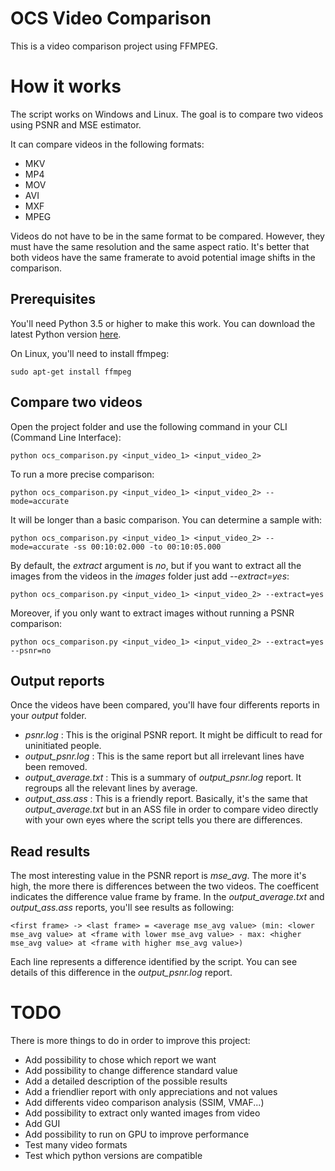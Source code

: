 # OCS Video Comparison

This is a video comparison project using FFMPEG.

# How it works

The script works on Windows and Linux.
The goal is to compare two videos using PSNR and MSE estimator.

It can compare videos in the following formats:
- MKV
- MP4
- MOV
- AVI
- MXF
- MPEG

Videos do not have to be in the same format to be compared. However, they must have the same resolution and the same aspect ratio. It's better that both videos have the same framerate to avoid potential image shifts in the comparison.

## Prerequisites

You'll need Python 3.5 or higher to make this work.
You can download the latest Python version [here](https://www.python.org/downloads/windows/).

On Linux, you'll need to install ffmpeg:
```CLI
sudo apt-get install ffmpeg
```

## Compare two videos

Open the project folder and use the following command in your CLI (Command Line Interface):
```CLI
python ocs_comparison.py <input_video_1> <input_video_2>
```

To run a more precise comparison:
```CLI
python ocs_comparison.py <input_video_1> <input_video_2> --mode=accurate
```
It will be longer than a basic comparison.
You can determine a sample with:
```CLI
python ocs_comparison.py <input_video_1> <input_video_2> --mode=accurate -ss 00:10:02.000 -to 00:10:05.000
```

By default, the *extract* argument is *no*, but if you want to extract all the images from the videos in the *images* folder just add *--extract=yes*:
```CLI
python ocs_comparison.py <input_video_1> <input_video_2> --extract=yes
```

Moreover, if you only want to extract images without running a PSNR comparison:
```CLI
python ocs_comparison.py <input_video_1> <input_video_2> --extract=yes --psnr=no
```

## Output reports

Once the videos have been compared, you'll have four differents reports in your *output* folder.
- *psnr.log* : This is the original PSNR report. It might be difficult to read for uninitiated people.
- *output_psnr.log* : This is the same report but all irrelevant lines have been removed.
- *output_average.txt* : This is a summary of *output_psnr.log* report. It regroups all the relevant lines by average.
- *output_ass.ass* : This is a friendly report. Basically, it's the same that *output_average.txt* but in an ASS file in order to compare video directly with your own eyes where the script tells you there are differences.

## Read results

The most interesting value in the PSNR report is *mse_avg*. The more it's high, the more there is differences between the two videos.
The coefficent indicates the difference value frame by frame.
In the *output_average.txt* and *output_ass.ass* reports, you'll see results as following:
```
<first frame> -> <last frame> = <average mse_avg value> (min: <lower mse_avg value> at <frame with lower mse_avg value> - max: <higher mse_avg value> at <frame with higher mse_avg value>)
```
Each line represents a difference identified by the script. You can see details of this difference in the *output_psnr.log* report.

# TODO

There is more things to do in order to improve this project:
- Add possibility to chose which report we want
- Add possibility to change difference standard value
- Add a detailed description of the possible results
- Add a friendlier report with only appreciations and not values
- Add differents video comparison analysis (SSIM, VMAF...)
- Add possibility to extract only wanted images from video
- Add GUI
- Add possibility to run on GPU to improve performance
- Test many video formats
- Test which python versions are compatible

